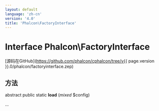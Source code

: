 ```yaml
---
layout: default
language: 'zh-cn'
version: '4.0'
title: 'Phalcon\FactoryInterface'
---
```

# Interface **Phalcon\FactoryInterface**

[源码在GitHub](https://github.com/phalcon/cphalcon/tree/v{{ page.version }}.0/phalcon/factoryinterface.zep)

## 方法

abstract public static **load** (*mixed* $config)

...
